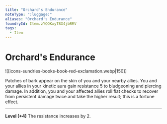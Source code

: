 ```yaml
---
title: "Orchard's Endurance"
noteType: ":luggage:"
aliases: "Orchard's Endurance"
foundryId: Item.zYQOKxyT8X4jbRRV
tags:
  - Item
---
```


# Orchard's Endurance
![[icons-sundries-books-book-red-exclamation.webp|150]]

Patches of bark appear on the skin of you and your nearby allies. You and your allies in your kinetic aura gain resistance 5 to bludgeoning and piercing damage. In addition, you and your affected allies roll flat checks to recover from persistent damage twice and take the higher result; this is a fortune effect.

* * *

**Level (+4)** The resistance increases by 2.
